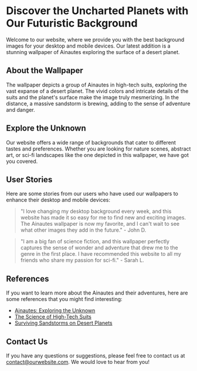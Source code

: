 <!--font:Exo 2-->

# Discover the Uncharted Planets with Our Futuristic Background

Welcome to our website, where we provide you with the best background images for your desktop and mobile devices. Our latest addition is a stunning wallpaper of Ainautes exploring the surface of a desert planet.

## About the Wallpaper

The wallpaper depicts a group of Ainautes in high-tech suits, exploring the vast expanse of a desert planet. The vivid colors and intricate details of the suits and the planet's surface make the image truly mesmerizing. In the distance, a massive sandstorm is brewing, adding to the sense of adventure and danger.

## Explore the Unknown

Our website offers a wide range of backgrounds that cater to different tastes and preferences. Whether you are looking for nature scenes, abstract art, or sci-fi landscapes like the one depicted in this wallpaper, we have got you covered.

## User Stories

Here are some stories from our users who have used our wallpapers to enhance their desktop and mobile devices:

> "I love changing my desktop background every week, and this website has made it so easy for me to find new and exciting images. The Ainautes wallpaper is now my favorite, and I can't wait to see what other images they add in the future." - John D.

> "I am a big fan of science fiction, and this wallpaper perfectly captures the sense of wonder and adventure that drew me to the genre in the first place. I have recommended this website to all my friends who share my passion for sci-fi." - Sarah L.

## References

If you want to learn more about the Ainautes and their adventures, here are some references that you might find interesting:

- [Ainautes: Exploring the Unknown](#)
- [The Science of High-Tech Suits](#)
- [Surviving Sandstorms on Desert Planets](#)

## Contact Us

If you have any questions or suggestions, please feel free to contact us at [contact@ourwebsite.com](mailto:contact@ourwebsite.com). We would love to hear from you!

<!--

Write me content for website with wallpaper which alt text is:

"A group of Ainautes in high-tech suits exploring the surface of a desert planet, with a massive sandstorm brewing in the distance."

The name/title of the page should not be 1:1 copy of the alt text but rather a real content of the website which is using this wallpaper.

- Use markdown format 
- Start with heading
- Heading should be short and concise
- The content should look like a real website 
- The website should not be about the wallpaper, wallpaper is just a related background
- Heading should be contain work "wallpaper" or "background"
- Include real sections like references, contact, user stories, etc. use things relevant to the page purpose.
- Feel free to use structure like headings, bullets, numbering, blockquotes, paragraphs, horizontal lines, etc.
- You can use formatting like bold or _italic_
- You can include UTF-8 emojis
- Links should be only #hash anchors (and you can refer to the document itself)
- Do not include images


---


# Discover the Uncharted Planets with Our Futuristic Background

Welcome to our website, where we provide you with the best background images for your desktop and mobile devices. Our latest addition is a stunning wallpaper of Ainautes exploring the surface of a desert planet.

## About the Wallpaper

The wallpaper depicts a group of Ainautes in high-tech suits, exploring the vast expanse of a desert planet. The vivid colors and intricate details of the suits and the planet's surface make the image truly mesmerizing. In the distance, a massive sandstorm is brewing, adding to the sense of adventure and danger.

## Explore the Unknown

Our website offers a wide range of backgrounds that cater to different tastes and preferences. Whether you are looking for nature scenes, abstract art, or sci-fi landscapes like the one depicted in this wallpaper, we have got you covered.

## User Stories

Here are some stories from our users who have used our wallpapers to enhance their desktop and mobile devices:

> "I love changing my desktop background every week, and this website has made it so easy for me to find new and exciting images. The Ainautes wallpaper is now my favorite, and I can't wait to see what other images they add in the future." - John D.

> "I am a big fan of science fiction, and this wallpaper perfectly captures the sense of wonder and adventure that drew me to the genre in the first place. I have recommended this website to all my friends who share my passion for sci-fi." - Sarah L.

## References

If you want to learn more about the Ainautes and their adventures, here are some references that you might find interesting:

- [Ainautes: Exploring the Unknown](#)
- [The Science of High-Tech Suits](#)
- [Surviving Sandstorms on Desert Planets](#)

## Contact Us

If you have any questions or suggestions, please feel free to contact us at [contact@ourwebsite.com](mailto:contact@ourwebsite.com). We would love to hear from you!

-->
